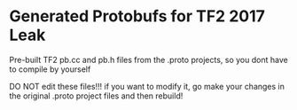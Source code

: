 # Generated Protobufs for TF2 2017 Leak

Pre-built TF2 pb.cc and pb.h files from the .proto projects, so you dont have to compile by yourself

DO NOT edit these files!!! if you want to modify it, go make your changes in the original .proto project files and then rebuild!
